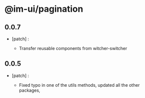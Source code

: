 # @im-ui/pagination

## 0.0.7
- [patch] :

  - Transfer reusable components from witcher-switcher

## 0.0.5
- [patch] :

  - Fixed typo in one of the utils methods, updated all the other packages,
